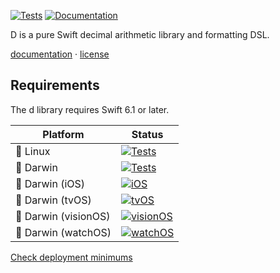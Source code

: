 [![Tests](https://github.com/ordo-one/d/actions/workflows/Tests.yml/badge.svg)](https://github.com/ordo-one/d/actions/workflows/Tests.yml)
[![Documentation](https://github.com/ordo-one/d/actions/workflows/Documentation.yml/badge.svg)](https://github.com/ordo-one/d/actions/workflows/Documentation.yml)

D is a pure Swift decimal arithmetic library and formatting DSL.

[documentation](https://swiftinit.org/docs/d) ·
[license](LICENSE)


## Requirements

The d library requires Swift 6.1 or later.


| Platform | Status |
| -------- | ------ |
| 🐧 Linux | [![Tests](https://github.com/ordo-one/d/actions/workflows/Tests.yml/badge.svg)](https://github.com/ordo-one/d/actions/workflows/Tests.yml) |
| 🍏 Darwin | [![Tests](https://github.com/ordo-one/d/actions/workflows/Tests.yml/badge.svg)](https://github.com/ordo-one/d/actions/workflows/Tests.yml) |
| 🍏 Darwin (iOS) | [![iOS](https://github.com/ordo-one/d/actions/workflows/iOS.yml/badge.svg)](https://github.com/ordo-one/d/actions/workflows/iOS.yml) |
| 🍏 Darwin (tvOS) | [![tvOS](https://github.com/ordo-one/d/actions/workflows/tvOS.yml/badge.svg)](https://github.com/ordo-one/d/actions/workflows/tvOS.yml) |
| 🍏 Darwin (visionOS) | [![visionOS](https://github.com/ordo-one/d/actions/workflows/visionOS.yml/badge.svg)](https://github.com/ordo-one/d/actions/workflows/visionOS.yml) |
| 🍏 Darwin (watchOS) | [![watchOS](https://github.com/ordo-one/d/actions/workflows/watchOS.yml/badge.svg)](https://github.com/ordo-one/d/actions/workflows/watchOS.yml) |


[Check deployment minimums](https://swiftinit.org/docs/d#ss:platform-requirements)
